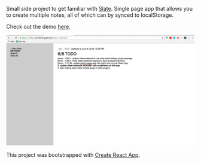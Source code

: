 Small side project to get familiar with [Slate](https://github.com/ianstormtaylor/slate). Single page app that allows you to create multiple notes, all of which can by synced to localStorage.

Check out the demo [here](https://davidchang.github.io/slate-notebook/).

<img src="./demo-screenshot.png" />

This project was bootstrapped with [Create React App](https://github.com/facebookincubator/create-react-app).
